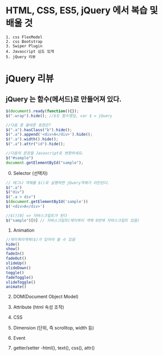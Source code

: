 # HTML, CSS, ES5, jQuery 에서 복습 및 배울 것
    1. css FlexModel
    2. css Bootstrap
    3. Swiper Plugin
    4. Javascript 심도 있게
    5. jQuery 리뷰

# jQuery 리뷰
## jQuery 는 함수(메서드)로 만들어져 있다.
```js
$(document).ready(function(){});
$(".wrap").hide(); //$도 함수명임, var $ = jQuery

//다음 중 올바른 표현은?
$(".a").hasClass("b").hide();
$(".a").append('<div>A</div>').hide();
$(".a").width().hide();
$(".a").attr("id").hide();

//다음의 문장을 Javascript로 변환하세요.
$("#sample")
document.getElementById("sample");
```
0. Selector (선택자)
```js
// 태그나 객체를 $()로 실행하면 jQuery객체가 리턴된다.
$(".a")
$("div")
$(".a > div")
$(document.getElementById('sample'))
$('<div>A</div>')

//$()[0] => 자바스크립트가 된다
$("sample")[0] // 자바스크립트(제이쿼리 객체 0번에 자바스크립트 있음)
```


1. Animation
```js
//제이쿼리객체($)가 있어야 쓸 수 있음
hide()
show()
fadeIn()
fadeOut()
slideUp()
slideDown()
toggle()
fadeToggle()
slideToggle()
animate()
```
2. DOM(Document Object Model)

3. Attribute (html 속성 조작)

4. CSS

5. Dimension (단위, 즉 scrolltop, width 등)

6. Event

7. getter/setter
    -html(), text(), css(), attr()